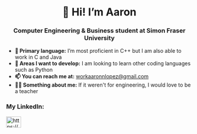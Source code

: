 <h1 align="center">👋 Hi! I’m Aaron</h1>
<h3 align="center">Computer Engineering & Business student at Simon Fraser University</h3>

- **👀 Primary language:** I’m most proficient in C++ but I am also able to work in C and Java
- **🌱 Areas I want to develop:** I am looking to learn other coding languages such as Python
- **📫 You can reach me at:** workaaronnlopez@gmail.com
- **🧑‍🏫 Something about me:** If it weren't for engineering, I would love to be a teacher

<h3 align="left">My LinkedIn:</h3>
<p align="left">
<a href="https://www.linkedin.com/in/aaron-lopez-61567520a" target="blank"><img align="center" src="https://raw.githubusercontent.com/rahuldkjain/github-profile-readme-generator/master/src/images/icons/Social/linked-in-alt.svg" alt="https://www.linkedin.com/in/daniel-todd-26a8591a1/" height="30" width="40" /></a>
</p>

<!---
aaronn-lopez/aaronn-lopez is a ✨ special ✨ repository because its `README.md` (this file) appears on your GitHub profile.
You can click the Preview link to take a look at your changes.
--->
